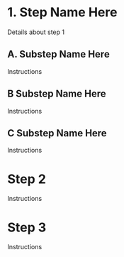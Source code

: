 <!-- TITLE: Process Template -->
<!-- SUBTITLE: An example of how a process might be documented -->

# 1. Step Name Here
Details about step 1

## A. Substep Name Here
Instructions

## B Substep Name Here
Instructions

## C Substep Name Here
Instructions

# Step 2
Instructions

# Step 3
Instructions